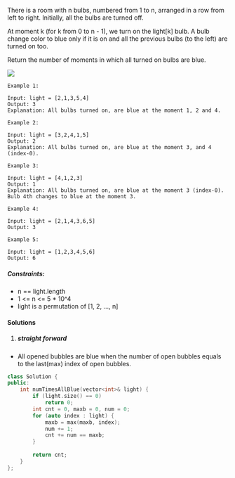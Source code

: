 

There is a room with n bulbs, numbered from 1 to n, arranged in a row from left to right. Initially, all the bulbs are turned off.

At moment k (for k from 0 to n - 1), we turn on the light[k] bulb. A bulb change color to blue only if it is on and all the previous bulbs (to the left) are turned on too.

Return the number of moments in which all turned on bulbs are blue.

 
![](https://assets.leetcode.com/uploads/2020/02/29/sample_2_1725.png)

```
Example 1:

Input: light = [2,1,3,5,4]
Output: 3
Explanation: All bulbs turned on, are blue at the moment 1, 2 and 4.

Example 2:

Input: light = [3,2,4,1,5]
Output: 2
Explanation: All bulbs turned on, are blue at the moment 3, and 4 (index-0).

Example 3:

Input: light = [4,1,2,3]
Output: 1
Explanation: All bulbs turned on, are blue at the moment 3 (index-0).
Bulb 4th changes to blue at the moment 3.

Example 4:

Input: light = [2,1,4,3,6,5]
Output: 3

Example 5:

Input: light = [1,2,3,4,5,6]
Output: 6
```

 

##### Constraints:

-    n == light.length
-    1 <= n <= 5 * 10^4
-    light is a permutation of  [1, 2, ..., n]



#### Solutions

1. ##### straight forward

- All opened bubbles are blue when the number of open bubbles equals to the last(max) index of open bubbles.


```cpp
class Solution {
public:
    int numTimesAllBlue(vector<int>& light) {
        if (light.size() == 0)
            return 0;
        int cnt = 0, maxb = 0, num = 0;
        for (auto index : light) {
            maxb = max(maxb, index);
            num += 1;
            cnt += num == maxb;
        }
        
        return cnt;
    }
};
```